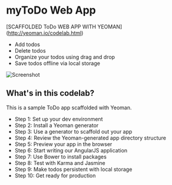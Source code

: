 myToDo Web App
======

[SCAFFOLDED ToDo WEB APP WITH YEOMAN] (http://yeoman.io/codelab.html)

- Add todos
- Delete todos
- Organize your todos using drag and drop
- Save todos offline via local storage

![Screenshot](http://yeoman.io/assets/img/codelab/image_2.cbd8.png)

## What's in this codelab?

This is a sample ToDo app scaffolded with Yeoman.

- Step 1: Set up your dev environment
- Step 2: Install a Yeoman generator
- Step 3: Use a generator to scaffold out your app
- Step 4: Review the Yeoman-generated app directory structure
- Step 5: Preview your app in the browser
- Step 6: Start writing our AngularJS application
- Step 7: Use Bower to install packages
- Step 8: Test with Karma and Jasmine
- Step 9: Make todos persistent with local storage
- Step 10: Get ready for production
